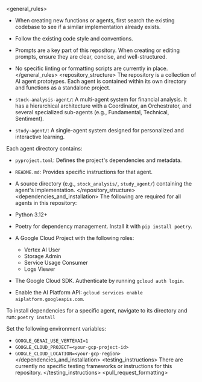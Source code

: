 <general_rules>
- When creating new functions or agents, first search the existing codebase to see if a similar implementation already exists.
- Follow the existing code style and conventions.
- Prompts are a key part of this repository. When creating or editing prompts, ensure they are clear, concise, and well-structured.
- No specific linting or formatting scripts are currently in place.
</general_rules>
<repository_structure>
The repository is a collection of AI agent prototypes. Each agent is contained within its own directory and functions as a standalone project.

- `stock-analysis-agent/`: A multi-agent system for financial analysis. It has a hierarchical architecture with a Coordinator, an Orchestrator, and several specialized sub-agents (e.g., Fundamental, Technical, Sentiment).
- `study-agent/`: A single-agent system designed for personalized and interactive learning.

Each agent directory contains:
- `pyproject.toml`: Defines the project's dependencies and metadata.
- `README.md`: Provides specific instructions for that agent.
- A source directory (e.g., `stock_analysis/`, `study_agent/`) containing the agent's implementation.
</repository_structure>
<dependencies_and_installation>
The following are required for all agents in this repository:

- Python 3.12+
- Poetry for dependency management. Install it with `pip install poetry`.
- A Google Cloud Project with the following roles:
  - Vertex AI User
  - Storage Admin
  - Service Usage Consumer
  - Logs Viewer
- The Google Cloud SDK. Authenticate by running `gcloud auth login`.
- Enable the AI Platform API: `gcloud services enable aiplatform.googleapis.com`.

To install dependencies for a specific agent, navigate to its directory and run:
`poetry install`

Set the following environment variables:
- `GOOGLE_GENAI_USE_VERTEXAI=1`
- `GOOGLE_CLOUD_PROJECT=<your-gcp-project-id>`
- `GOOGLE_CLOUD_LOCATION=<your-gcp-region>`
</dependencies_and_installation>
<testing_instructions>
There are currently no specific testing frameworks or instructions for this repository.
</testing_instructions>
<pull_request_formatting>
